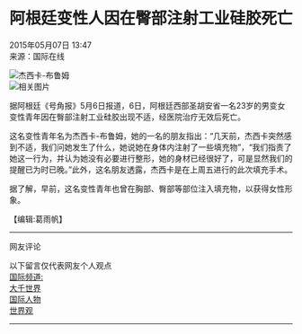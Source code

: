 # 阿根廷变性人因在臀部注射工业硅胶死亡

2015年05月07日 13:47  
来源：国际在线  

![杰西卡-布鲁姆](http://www.chinanews.com/fileftp/2020/03/2020-03-11/U194P4T47D46410F978DT20200311093349.jpg)  
![相关图片](http://www.chinanews.com/fileftp/2020/03/2020-03-11/U194P4T47D46410F977DT20200311083723.jpg)

据阿根廷《号角报》5月6日报道，6日，阿根廷西部圣胡安省一名23岁的男变女变性青年因在臀部注射工业硅胶出现不适，经医院治疗无效后死亡。

这名变性青年名为杰西卡-布鲁姆，她的一名的朋友指出：“几天前，杰西卡突然感到不适，我们问她发生了什么，她说她在身体内注射了一些填充物”，“我们指责了她这一行为，并认为她没有必要进行整形，她的身材已经很好了，可是显然我们的提醒已为时已晚。”此外，这名朋友透露，杰西卡是在上周五进行的此次填充手术。

据了解，早前，这名变性青年也曾在胸部、臀部等部位注入填充物，以获得女性形象。

【编辑:葛雨帆】

---

网友评论

以下留言仅代表网友个人观点  
[国际频道:](/world/index.shtml)  
[大千世界](//channel.chinanews.com/cns/cl/gj-dqsj.shtml)  
[国际人物](//channel.chinanews.com/cns/cl/gj-rwbg.shtml)  
[世界观](//channel.chinanews.com/cns/cl/gj-zxsjg.shtml)  

---